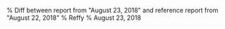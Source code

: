 % Diff between report from "August 23, 2018" and reference report from "August 22, 2018"
% Reffy
% August 23, 2018

